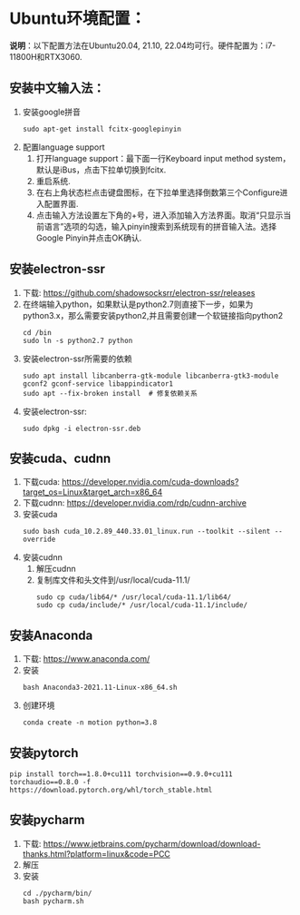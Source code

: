 # Ubuntu环境配置：
__说明__：以下配置方法在Ubuntu20.04, 21.10, 22.04均可行。硬件配置为：i7-11800H和RTX3060.

## 安装中文输入法：
1. 安装google拼音
   ```shell
   sudo apt-get install fcitx-googlepinyin
   ```
2. 配置language support
   1. 打开language support：最下面一行Keyboard input method system，默认是iBus，点击下拉单切换到fcitx.
   2. 重启系统.
   3. 在右上角状态栏点击键盘图标，在下拉单里选择倒数第三个Configure进入配置界面.
   4. 点击输入方法设置左下角的+号，进入添加输入方法界面。取消“只显示当前语言”选项的勾选，输入pinyin搜索到系统现有的拼音输入法。选择Google Pinyin并点击OK确认.
## 安装electron-ssr
1. 下载: https://github.com/shadowsocksrr/electron-ssr/releases
2. 在终端输入python，如果默认是python2.7则直接下一步，如果为python3.x，那么需要安装python2,并且需要创建一个软链接指向python2
   ```shell
   cd /bin
   sudo ln -s python2.7 python
    ```
3. 安装electron-ssr所需要的依赖
   ```shell
   sudo apt install libcanberra-gtk-module libcanberra-gtk3-module gconf2 gconf-service libappindicator1
   sudo apt --fix-broken install  # 修复依赖关系
   ```
4. 安装electron-ssr:
   ```shell
   sudo dpkg -i electron-ssr.deb
   ```
## 安装cuda、cudnn
1. 下载cuda: https://developer.nvidia.com/cuda-downloads?target_os=Linux&target_arch=x86_64
2. 下载cudnn: https://developer.nvidia.com/rdp/cudnn-archive
3. 安装cuda
   ```shell
   sudo bash cuda_10.2.89_440.33.01_linux.run --toolkit --silent --override
   ```
4. 安装cudnn
   1. 解压cudnn
   2. 复制库文件和头文件到/usr/local/cuda-11.1/
      ```shell
      sudo cp cuda/lib64/* /usr/local/cuda-11.1/lib64/
      sudo cp cuda/include/* /usr/local/cuda-11.1/include/
      ```
## 安装Anaconda
1. 下载: https://www.anaconda.com/
2. 安装
   ```shell
   bash Anaconda3-2021.11-Linux-x86_64.sh
   ```
3. 创建环境
   ```shell
   conda create -n motion python=3.8
   ```
## 安装pytorch
```shell
pip install torch==1.8.0+cu111 torchvision==0.9.0+cu111 torchaudio==0.8.0 -f https://download.pytorch.org/whl/torch_stable.html
```
## 安装pycharm
1. 下载: https://www.jetbrains.com/pycharm/download/download-thanks.html?platform=linux&code=PCC
2. 解压
3. 安装
   ```shell
   cd ./pycharm/bin/
   bash pycharm.sh
   ```
